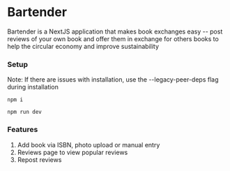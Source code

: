 # Bartender
Bartender is a NextJS application that makes book exchanges easy -- post reviews of your own book and offer them in exchange for others books to help the circular economy and improve sustainability

### Setup
Note: If there are issues with installation, use the --legacy-peer-deps flag during installation 
```
npm i

npm run dev
```

### Features
1. Add book via ISBN, photo upload or manual entry
2. Reviews page to view popular reviews
3. Repost reviews

